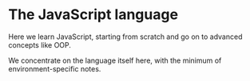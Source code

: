 # The JavaScript language

Here we learn JavaScript, starting from scratch and go on to advanced concepts like OOP.

We concentrate on the language itself here, with the minimum of environment-specific notes.